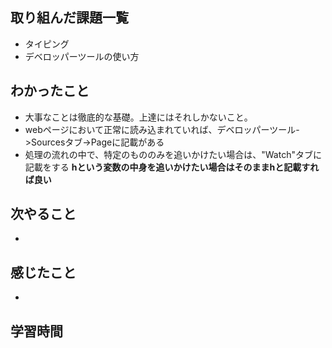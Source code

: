 ## 取り組んだ課題一覧
- タイピング
- デベロッパーツールの使い方
## わかったこと
- 大事なことは徹底的な基礎。上達にはそれしかないこと。
- webページにおいて正常に読み込まれていれば、デベロッパーツール->Sourcesタブ->Pageに記載がある
- 処理の流れの中で、特定のもののみを追いかけたい場合は、"Watch"タブに記載をする
  **hという変数の中身を追いかけたい場合はそのままhと記載すれば良い**
## 次やること
-
## 感じたこと
-
## 学習時間
